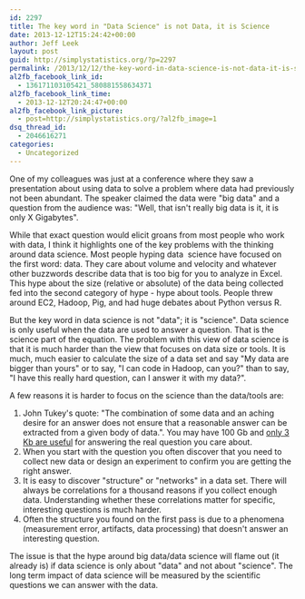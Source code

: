 ```yaml
---
id: 2297
title: The key word in "Data Science" is not Data, it is Science
date: 2013-12-12T15:24:42+00:00
author: Jeff Leek
layout: post
guid: http://simplystatistics.org/?p=2297
permalink: /2013/12/12/the-key-word-in-data-science-is-not-data-it-is-science/
al2fb_facebook_link_id:
  - 136171103105421_580881558634371
al2fb_facebook_link_time:
  - 2013-12-12T20:24:47+00:00
al2fb_facebook_link_picture:
  - post=http://simplystatistics.org/?al2fb_image=1
dsq_thread_id:
  - 2046616271
categories:
  - Uncategorized
---
```

One of my colleagues was just at a conference where they saw a presentation about using data to solve a problem where data had previously not been abundant. The speaker claimed the data were "big data" and a question from the audience was: "Well, that isn't really big data is it, it is only X Gigabytes".

While that exact question would elicit groans from most people who work with data, I think it highlights one of the key problems with the thinking around data science. Most people hyping data  science have focused on the first word: data. They care about volume and velocity and whatever other buzzwords describe data that is too big for you to analyze in Excel. This hype about the size (relative or absolute) of the data being collected fed into the second category of hype - hype about tools. People threw around EC2, Hadoop, Pig, and had huge debates about Python versus R.

But the key word in data science is not "data"; it is "science". Data science is only useful when the data are used to answer a question. That is the science part of the equation. The problem with this view of data science is that it is much harder than the view that focuses on data size or tools. It is much, much easier to calculate the size of a data set and say "My data are bigger than yours" or to say, "I can code in Hadoop, can you?" than to say, "I have this really hard question, can I answer it with my data?".

A few reasons it is harder to focus on the science than the data/tools are:

  1. <span style="line-height: 16px;">John Tukey's quote: "The combination of some data and an aching desire for an answer does not ensure that a reasonable answer can be extracted from a given body of data.". You may have 100 Gb and <a href="http://simplystatistics.org/2013/09/23/the-limiting-reagent-for-big-data-is-often-small-well-curated-data/">only 3 Kb are useful</a> for answering the real question you care about. </span>
  2. When you start with the question you often discover that you need to collect new data or design an experiment to confirm you are getting the right answer.
  3. It is easy to discover "structure" or "networks" in a data set. There will always be correlations for a thousand reasons if you collect enough data. Understanding whether these correlations matter for specific, interesting questions is much harder.
  4. Often the structure you found on the first pass is due to a phenomena (measurement error, artifacts, data processing) that doesn't answer an interesting question.

The issue is that the hype around big data/data science will flame out (it already is) if data science is only about "data" and not about "science". The long term impact of data science will be measured by the scientific questions we can answer with the data.